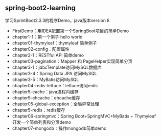 ## spring-boot2-learning
学习SprintBoot2.3.3的程序Demo，java版本version 8

- FirstDemo：用IDEA配置第一个SpringBoot项目的简单Demo
- chapter1-1：第一个例子 hello world
- chapter01-thymyleaf：thymyleaf 简单例子
- chapter02-config：配置属性
- chapter2-1：RESTful API 简单demo
- chapter03-pagination：Mapper 和 PageHelper实现简单分页
- chapter3-1：jdbcTemplate访问MySQL数据库
- chapter3-4：Spring Data JPA 访问MySQL
- chapter3-5：MyBatis访问MySQL
- chapter04-redis-lettuce：lettuce访问redis
- chapter5-cache：java进程内缓存
- chapter5-ehcache：ehcache缓存
- chapter05-global-exception：全局异常处理
- chapter5-redis：redis缓存
- chapter06-springmvc：Spring Boot+SpringMVC+MyBatis + Thymyleaf 开发一个简单列表和分页demo
- chapter07-mongodb：操作mongodb简单demo
